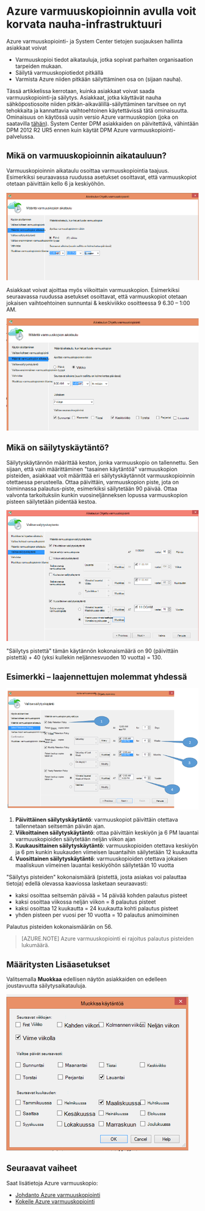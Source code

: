 <properties
   pageTitle="Korvaa nauha-infrastruktuurin Azure varmuuskopioinnin avulla | Microsoft Azure"
   description="Lue, miten Azure varmuuskopion tarjoaa nauha kaltaisessa semantiikkaan liittyvien, jonka avulla voit varmuuskopioida ja palauttaa Azure tiedot"
   services="backup"
   documentationCenter=""
   authors="trinadhk"
   manager="vijayts"
   editor=""/>
<tags
   ms.service="backup"
   ms.devlang="na"
   ms.topic="article"
   ms.tgt_pltfrm="na"
   ms.workload="storage-backup-recovery"
   ms.date="09/27/2016"
   ms.author="jimpark;trinadhk;markgal"/>

# <a name="use-azure-backup-to-replace-your-tape-infrastructure"></a>Azure varmuuskopioinnin avulla voit korvata nauha-infrastruktuuri

Azure varmuuskopiointi- ja System Center tietojen suojauksen hallinta asiakkaat voivat

- Varmuuskopioi tiedot aikatauluja, jotka sopivat parhaiten organisaation tarpeiden mukaan.
- Säilytä varmuuskopiotiedot pitkällä
- Varmista Azure niiden pitkään säilyttäminen osa on (sijaan nauha).

Tässä artikkelissa kerrotaan, kuinka asiakkaat voivat saada varmuuskopiointi-ja säilytys. Asiakkaat, jotka käyttävät nauha sähköpostiosoite niiden pitkän-aikavälillä-säilyttäminen tarvitsee on nyt tehokkaita ja kannattavia vaihtoehtoinen käytettävissä tätä ominaisuutta. Ominaisuus on käytössä uusin versio Azure varmuuskopion (joka on saatavilla [tähän](http://aka.ms/azurebackup_agent)). System Center DPM asiakkaiden on päivitettävä, vähintään DPM 2012 R2 UR5 ennen kuin käytät DPM Azure varmuuskopiointi-palvelussa.

## <a name="what-is-the-backup-schedule"></a>Mikä on varmuuskopioinnin aikatauluun?
Varmuuskopioinnin aikataulu osoittaa varmuuskopiointia taajuus. Esimerkiksi seuraavassa ruudussa asetukset osoittavat, että varmuuskopiot otetaan päivittäin kello 6 ja keskiyöhön.

![Päivittäinen aikataulu](./media/backup-azure-backup-cloud-as-tape/dailybackupschedule.png)

Asiakkaat voivat ajoittaa myös viikoittain varmuuskopion. Esimerkiksi seuraavassa ruudussa asetukset osoittavat, että varmuuskopiot otetaan jokaisen vaihtoehtoinen sunnuntai & keskiviikko osoitteessa 9 6.30 – 1:00 AM.

![Viikkoaikataulu](./media/backup-azure-backup-cloud-as-tape/weeklybackupschedule.png)

## <a name="what-is-the-retention-policy"></a>Mikä on säilytyskäytäntö?
Säilytyskäytännön määrittää keston, jonka varmuuskopio on tallennettu. Sen sijaan, että vain määrittäminen "tasainen käytäntöä" varmuuskopion pisteiden, asiakkaat voit määrittää eri säilytyskäytännöt varmuuskopioinnin otettaessa perusteella. Ottaa päivittäin, varmuuskopion piste, jota on toiminnassa palautus-piste, esimerkiksi säilytetään 90 päivää. Ottaa valvonta tarkoituksiin kunkin vuosineljänneksen lopussa varmuuskopion pisteen säilytetään pidentää kestoa.

![Säilytyskäytännön](./media/backup-azure-backup-cloud-as-tape/retentionpolicy.png)

"Säilytys pistettä" tämän käytännön kokonaismäärä on 90 (päivittäin pistettä) + 40 (yksi kullekin neljännesvuoden 10 vuotta) = 130.

## <a name="example--putting-both-together"></a>Esimerkki – laajennettujen molemmat yhdessä

![Esimerkki-ikkuna](./media/backup-azure-backup-cloud-as-tape/samplescreen.png)

1. **Päivittäinen säilytyskäytäntö**: varmuuskopiot päivittäin otettava tallennetaan seitsemän päivän ajan.
2. **Viikoittainen säilytyskäytäntö**: ottaa päivittäin keskiyön ja 6 PM lauantai varmuuskopioiden säilytetään neljän viikon ajan
3. **Kuukausittainen säilytyskäytäntö**: varmuuskopioiden otettava keskiyön ja 6 pm kunkin kuukauden viimeisen lauantaihin säilytetään 12 kuukautta
4. **Vuosittainen säilytyskäytäntö**: varmuuskopioiden otettava jokaisen maaliskuun viimeinen lauantai keskiyöhön säilytetään 10 vuotta

"Säilytys pisteiden" kokonaismäärä (pistettä, josta asiakas voi palauttaa tietoja) edellä olevassa kaaviossa lasketaan seuraavasti:

- kaksi osoittaa seitsemän päivää = 14 päivää kohden palautus pisteet
- kaksi osoittaa viikossa neljän viikon = 8 palautus pisteet
- kaksi osoittaa 12 kuukautta = 24 kuukautta kohti palautus pisteet
- yhden pisteen per vuosi per 10 vuotta = 10 palautus animoiminen

Palautus pisteiden kokonaismäärän on 56.

> [AZURE.NOTE] Azure varmuuskopiointi ei rajoitus palautus pisteiden lukumäärä.

## <a name="advanced-configuration"></a>Määritysten Lisäasetukset
Valitsemalla **Muokkaa** edellisen näytön asiakkaiden on edelleen joustavuutta säilytysaikatauluja.

![Muokkaa](./media/backup-azure-backup-cloud-as-tape/modify.png)

## <a name="next-steps"></a>Seuraavat vaiheet
Saat lisätietoja Azure varmuuskopio:

- [Johdanto Azure varmuuskopiointi](backup-introduction-to-azure-backup.md)
- [Kokeile Azure varmuuskopiointi](backup-try-azure-backup-in-10-mins.md)

